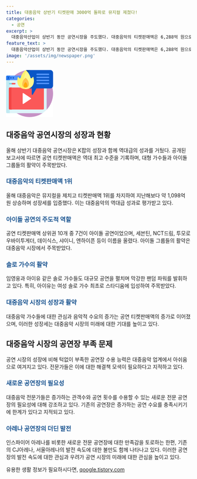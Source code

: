 ```yaml
---
title: 대중음악 상반기 티켓판매 3000억 돌파로 뮤지컬 제쳤다!
categories:
  - 공연
excerpt: >
  대중음악산업이 상반기 동안 공연시장을 주도했다. 대중음악의 티켓판매액은 6,288억 원으로 뮤지컬을 제치고 1위를 차지했다. 이는 지난해 대비 1,098억 원 증가한 수치로, 대형 가수들의 콘서트가 영향을 미쳤다. 하위 10개의 공연 중 7건이 아이돌 공연이었는데, 이에 아쉬움을 표현하는 의견도 나왔다. 대중음악은 아이돌 그룹과 솔로 가수들의 활약으로 상승세를 보였으며, 관심과 수요의 증가는 공연장 수용 능력에 부담을 주는 상황을 만들었다.
feature_text: >
  대중음악산업이 상반기 동안 공연시장을 주도했다. 대중음악의 티켓판매액은 6,288억 원으로 뮤지컬을 제치고 1위를 차지했다. 이는 지난해 대비 1,098억 원 증가한 수치로, 대형 가수들의 콘서트가 영향을 미쳤다. 하위 10개의 공연 중 7건이 아이돌 공연이었는데, 이에 아쉬움을 표현하는 의견도 나왔다. 대중음악은 아이돌 그룹과 솔로 가수들의 활약으로 상승세를 보였으며, 관심과 수요의 증가는 공연장 수용 능력에 부담을 주는 상황을 만들었다.
image: '/assets/img/newspaper.png'
---
```


<p><img src="/assets/img/news.png" alt="rentncar 속보" /></p>

<h2 data-ke-size="size26">대중음악 공연시장의 성장과 현황</h2>

<p data-ke-size="size16">올해 상반기 대중음악 공연시장은 K팝의 성장과 함께 역대급의 성과를 거뒀다. 공개된 보고서에 따르면 공연 티켓판매액은 역대 최고 수준을 기록하며, 대형 가수들과 아이돌 그룹들의 활약이 주목받았다.</p>

<h3><b><span style="color: #1a5490;">대중음악의 티켓판매액 1위</span></b></h3>

<p data-ke-size="size16">올해 대중음악은 뮤지컬을 제치고 티켓판매액 1위를 차지하여 지난해보다 약 1,098억 원 상승하며 성장세를 입증했다. 이는 대중음악의 역대급 성과로 평가받고 있다.</p>

<h3><b><span style="color: #1a5490;">아이돌 공연의 주도적 역할</span></b></h3>

<p data-ke-size="size16">공연 티켓판매액 상위권 10개 중 7건이 아이돌 공연이었으며, 세븐틴, NCT드림, 투모로우바이투게더, 데이식스, 샤이니, 엔하이픈 등이 이름을 올렸다. 아이돌 그룹들의 활약은 대중음악 시장에서 주목받았다.</p>

<h3><b><span style="color: #1a5490;">솔로 가수의 활약</span></b></h3>

<p data-ke-size="size16">임영웅과 아이유 같은 솔로 가수들도 대규모 공연을 펼치며 막강한 팬덤 파워를 발휘하고 있다. 특히, 아이유는 여성 솔로 가수 최초로 스타디움에 입성하여 주목받았다.</p>

<h3><b><span style="color: #1a5490;">대중음악 시장의 성장과 활약</span></b></h3>

<p data-ke-size="size16">대중음악 가수들에 대한 관심과 음악적 수요의 증가는 공연 티켓판매액의 증가로 이어졌으며, 이러한 성장세는 대중음악 시장의 미래에 대한 기대를 높이고 있다.</p>

<h2 data-ke-size="size26">대중음악 시장의 공연장 부족 문제</h2>

<p data-ke-size="size16">공연 시장의 성장에 비해 턱없이 부족한 공연장 수용 능력은 대중음악 업계에서 아쉬움으로 여겨지고 있다. 전문가들은 이에 대한 해결책 모색이 필요하다고 지적하고 있다.</p>

<h3><b><span style="color: #1a5490;">새로운 공연장의 필요성</span></b></h3>

<p data-ke-size="size16">대중음악 전문가들은 증가하는 관객수와 공연 횟수를 수용할 수 있는 새로운 전문 공연장의 필요성에 대해 강조하고 있다. 기존의 공연장은 증가하는 공연 수요를 충족시키기에 한계가 있다고 지적되고 있다.</p>

<h3><b><span style="color: #1a5490;">아레나 공연장의 더딘 발전</span></b></h3>

<p data-ke-size="size16">인스파이어 아레나를 비롯한 새로운 전문 공연장에 대한 만족감을 토로하는 한편, 기존의 CJ아레나, 서울아레나의 발전 속도에 대한 불만도 함께 나타나고 있다. 이러한 공연장의 발전 속도에 대한 관심과 우려가 공연 시장의 미래에 대한 관심을 높이고 있다.</p>
유용한 생활 정보가 필요하시다면, <a href="https://qoogle.tistory.com" rel="dofollow">qoogle.tistory.com</a>


